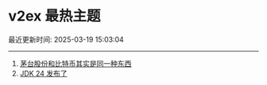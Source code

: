 # v2ex 最热主题

最近更新时间: 2025-03-19 15:03:04

--- 
1. [茅台股份和比特币其实是同一种东西](https://www.v2ex.com/t/1119487) 
2. [JDK 24 发布了](https://www.v2ex.com/t/1119493) 
